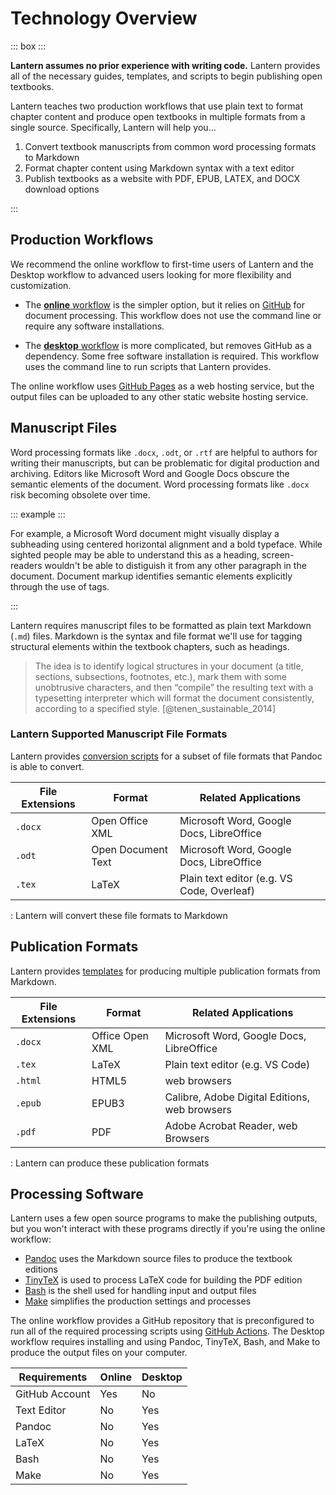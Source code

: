 # Technology Overview

::: box :::

**Lantern assumes no prior experience with writing code.** Lantern provides all of the necessary guides, templates, and scripts to begin publishing open textbooks.

Lantern teaches two production workflows that use plain text to format chapter content and produce open textbooks in multiple formats from a single source. Specifically, Lantern will help you...

1. Convert textbook manuscripts from common word processing formats to Markdown
2. Format chapter content using Markdown syntax with a text editor
3. Publish textbooks as a website with PDF, EPUB, LATEX, and DOCX download options

:::

## Production Workflows

We recommend the online workflow to first-time users of Lantern and the Desktop workflow to advanced users looking for more flexibility and customization.

- The [**online** workflow](#online-workflow) is the simpler option, but it relies on [GitHub](https://github.com/) for document processing. This workflow does not use the command line or require any software installations.

- The [**desktop** workflow](#desktop-workflow) is more complicated, but removes GitHub as a dependency. Some free software installation is required. This workflow uses the command line to run scripts that Lantern provides.

The online workflow uses [GitHub Pages](https://pages.github.com/) as a web hosting service, but the output files can be uploaded to any other static website hosting service. 

## Manuscript Files

Word processing formats like `.docx`, `.odt`, or `.rtf` are helpful to authors for writing their manuscripts, but can be problematic for digital production and archiving. Editors like Microsoft Word and Google Docs obscure the semantic elements of the document. Word processing formats like `.docx` risk becoming obsolete over time. 

::: example :::

For example, a Microsoft Word document might visually display a subheading using centered horizontal alignment and a bold typeface. While sighted people may be able to understand this as a heading, screen-readers wouldn't be able to distiguish it from any other paragraph in the document. Document markup identifies semantic elements explicitly through the use of tags. 

:::

Lantern requires manuscript files to be formatted as plain text Markdown (`.md`) files. Markdown is the syntax and file format we'll use for tagging structural elements within the textbook chapters, such as headings.

> The idea is to identify logical structures in your document (a title, sections, subsections, footnotes, etc.), mark them with some unobtrusive characters, and then “compile” the resulting text with a typesetting interpreter which will format the document consistently, according to a specified style. [@tenen_sustainable_2014]

### Lantern Supported Manuscript File Formats

Lantern provides [conversion scripts](https://github.com/nulib-oer/lantern/blob/main/assets/scripts/preprocess.sh) for a subset of file formats that Pandoc is able to convert. 

| File Extensions | Format             | Related Applications                     |
|-----------------|--------------------|------------------------------------------|
| `.docx`         | Open Office XML    | Microsoft Word, Google Docs, LibreOffice |
| `.odt`          | Open Document Text | Microsoft Word, Google Docs, LibreOffice |
| `.tex`          | LaTeX              | Plain text editor (e.g. VS Code, Overleaf)     |

: Lantern will convert these file formats to Markdown

## Publication Formats

Lantern provides [templates](https://github.com/nulib-oer/lantern/tree/main/assets/templates) for producing multiple publication formats from Markdown.

| File Extensions | Format             | Related Applications                          |
|-----------------|--------------------|-----------------------------------------------|
| `.docx`         | Office Open XML    | Microsoft Word, Google Docs, LibreOffice      |
| `.tex`          | LaTeX              | Plain text editor (e.g. VS Code)              |
| `.html`         | HTML5              | web browsers                                  |
| `.epub`         | EPUB3              | Calibre, Adobe Digital Editions, web browsers |
| `.pdf`          | PDF                | Adobe Acrobat Reader, web Browsers            |

: Lantern can produce these publication formats

## Processing Software

Lantern uses a few open source programs to make the publishing outputs, but you won't interact with these programs directly if you're using the online workflow:

- [Pandoc](https://pandoc.org/) uses the Markdown source files to produce the textbook editions
- [TinyTeX](https://yihui.org/tinytex/) is used to process LaTeX code for building the PDF edition
- [Bash](https://www.gnu.org/software/bash/) is the shell used for handling input and output files
- [Make](https://www.gnu.org/software/make/) simplifies the production settings and processes

The online workflow provides a GitHub repository that is preconfigured to run all of the required processing scripts using [GitHub Actions](https://github.com/features/actions). The Desktop workflow requires installing and using Pandoc, TinyTeX, Bash, and Make to produce the output files on your computer.

| Requirements | Online | Desktop |
|-|-|-|
| GitHub Account | Yes | No |
| Text Editor | No | Yes |
| Pandoc | No | Yes |
| LaTeX | No | Yes |
| Bash | No | Yes |
| Make | No | Yes |